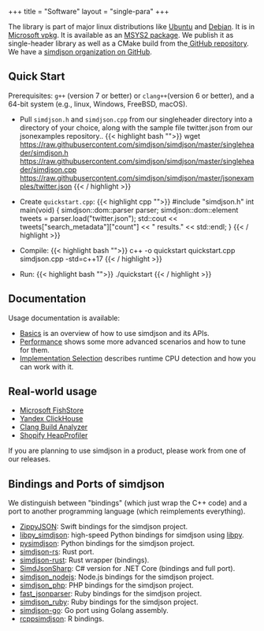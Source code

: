 +++
title = "Software"
layout = "single-para"
+++

 The library is part of major linux distributions like [Ubuntu](https://packages.ubuntu.com/source/eoan/simdjson) and [Debian](https://packages.debian.org/unstable/source/simdjson). It is in [Microsoft vpkg](https://github.com/simdjson/simdjson/wiki/vcpkg). It is available as an [MSYS2 package](https://github.com/simdjson/simdjson/wiki/MSYS2). We publish it as single-header library as well as a CMake build from the[ GitHub repository](https://github.com/simdjson/simdjson).
We have a [simdjson organization on GitHub](https://github.com/simdjson). 

Quick Start
---------------

Prerequisites: `g++` (version 7 or better)  or `clang++`(version 6 or better), and a 64-bit system (e.g., linux, Windows, FreeBSD, macOS).

- Pull `simdjson.h` and `simdjson.cpp` from our singleheader directory into a directory of your choice, along with the sample file twitter.json from our jsonexamples repository..
{{< highlight bash "">}}
   wget https://raw.githubusercontent.com/simdjson/simdjson/master/singleheader/simdjson.h https://raw.githubusercontent.com/simdjson/simdjson/master/singleheader/simdjson.cpp https://raw.githubusercontent.com/simdjson/simdjson/master/jsonexamples/twitter.json
{{< / highlight >}}

- Create `quickstart.cpp`:
{{< highlight cpp "">}}
   #include "simdjson.h"
   int main(void) {
     simdjson::dom::parser parser;
     simdjson::dom::element tweets 
       = parser.load("twitter.json");
     std::cout << tweets["search_metadata"]["count"] 
       << " results." << std::endl;
   }
{{< / highlight >}}
- Compile: 
{{< highlight bash "">}}
   c++ -o quickstart quickstart.cpp simdjson.cpp -std=c++17
{{< / highlight >}}

- Run: 
{{< highlight bash "">}}
   ./quickstart
{{< / highlight >}}


Documentation
-------------

Usage documentation is available:

* [Basics](https://github.com/simdjson/simdjson/blob/master/doc/basics.md) is an overview of how to use simdjson and its APIs.
* [Performance](https://github.com/simdjson/simdjson/blob/master/doc/performance.md) shows some more advanced scenarios and how to tune for them.
* [Implementation Selection](https://github.com/simdjson/simdjson/blob/master/doc/implementation-selection.md) describes runtime CPU detection and
  how you can work with it.

Real-world usage
----------------

- [Microsoft FishStore](https://github.com/microsoft/FishStore)
- [Yandex ClickHouse](https://github.com/yandex/ClickHouse)
- [Clang Build Analyzer](https://github.com/aras-p/ClangBuildAnalyzer)
- [Shopify HeapProfiler](https://github.com/Shopify/heap-profiler)

If you are planning to use simdjson in a product, please work from one of our releases.

Bindings and Ports of simdjson
------------------------------

We distinguish between "bindings" (which just wrap the C++ code) and a port to another programming language (which reimplements everything).

- [ZippyJSON](https://github.com/michaeleisel/zippyjson): Swift bindings for the simdjson project.
- [libpy_simdjson](https://github.com/gerrymanoim/libpy_simdjson/): high-speed Python bindings for simdjson using [libpy](https://github.com/quantopian/libpy).
- [pysimdjson](https://github.com/TkTech/pysimdjson): Python bindings for the simdjson project.
- [simdjson-rs](https://github.com/simd-lite/simd-json): Rust port.
- [simdjson-rust](https://github.com/SunDoge/simdjson-rust): Rust wrapper (bindings).
- [SimdJsonSharp](https://github.com/EgorBo/SimdJsonSharp): C# version for .NET Core (bindings and full port).
- [simdjson_nodejs](https://github.com/luizperes/simdjson_nodejs): Node.js bindings for the simdjson project.
- [simdjson_php](https://github.com/crazyxman/simdjson_php): PHP bindings for the simdjson project.
- [fast_jsonparser](https://github.com/anilmaurya/fast_jsonparser): Ruby bindings for the simdjson project.
- [simdjson_ruby](https://github.com/saka1/simdjson_ruby): Ruby bindings for the simdjson project.
- [simdjson-go](https://github.com/minio/simdjson-go): Go port using Golang assembly.
- [rcppsimdjson](https://github.com/eddelbuettel/rcppsimdjson): R bindings.
